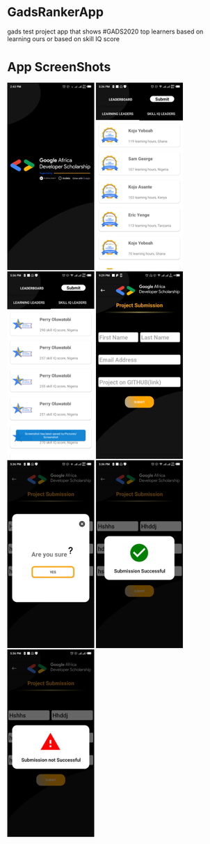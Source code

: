 # GadsRankerApp
gads test project app that shows #GADS2020 top learners based on learning ours or based on skill IQ score


# App ScreenShots
<p float="left">
  <img src= 'https://github.com/Neo-glitch/GadsRankerApp/blob/master/appScreenShots/Screenshot_20200902-144356.png' width = "200"/>
  <img src= 'https://github.com/Neo-glitch/GadsRankerApp/blob/master/appScreenShots/Screenshot_20200901-173616.png' width = "200"/>
  <img src= 'https://github.com/Neo-glitch/GadsRankerApp/blob/master/appScreenShots/Screenshot_20200901-173620.png' width = "200"/>
  <img src= 'https://github.com/Neo-glitch/GadsRankerApp/blob/master/appScreenShots/Screenshot_20200904-212918.png' width = "200"/>
  <img src= 'https://github.com/Neo-glitch/GadsRankerApp/blob/master/appScreenShots/Screenshot_20200901-173642.png' width = "200"/>
  <img src= 'https://github.com/Neo-glitch/GadsRankerApp/blob/master/appScreenShots/Screenshot_20200901-173647.png' width = "200"/>
  <img src= 'https://github.com/Neo-glitch/GadsRankerApp/blob/master/appScreenShots/Screenshot_20200901-173657.png' width = "200"/>
</p>

